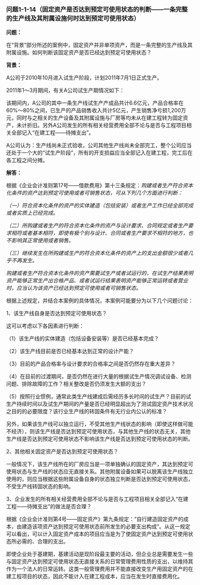 ### 问题1-1-14（固定资产是否达到预定可使用状态的判断——一条完整的生产线及其附属设施何时达到预定可使用状态）

**问题：**

在“背景”部分所述的案例中，固定资产并非单项资产，而是一条完整的生产线及其附属设施。如何判断该固定资产是否已经达到预定可使用状态？

**背景：**

A公司于2010年10月进入试生产阶段，计划2011年7月1日正式生产。

2011年1～3月期间，有关A公司试生产期情况如下：

该期间内，A公司的其中一条生产线试生产产成品共计6.6亿元，产品合格率在60%～80%之间，已生产的产品销售收入共计5亿元，产生销售净亏损1,200万元，同时与之相关的生产设备及其附属设施与厂房等均未从在建工程转为固定资产，未计折旧。另外A公司发生的所有相关经营费用全部不论与是否与工程项目相关全部记入“在建工程——待摊支出”。

A公司认为：生产线尚未正式验收，公司其他生产线尚未全部完工，整个公司应当还处于一个大的“试生产阶段”，所有的开支损益应当全部记入在建工程，完工后在各工程之间分摊。

**解答：**

根据《企业会计准则第17号——借款费用》第十三条规定：*购建或者生产符合资本化条件的资产达到预定可使用或者可销售状态，可从下列几个方面进行判断：*

*（一）符合资本化条件的资产的实体建造（包括安装）或者生产工作已经全部完成或者实质上已经完成。*

*（二）所购建或者生产的符合资本化条件的资产与设计要求、合同规定或者生产要求相符或者基本相符，即使有极个别与设计、合同或者生产要求不相符的地方，也不影响其正常使用或者销售。*

*（三）继续发生在所购建或生产的符合资本化条件的资产上的支出金额很少或者几乎不再发生。*

*购建或者生产符合资本化条件的资产需要试生产或者试运行的，在试生产结果表明资产能够正常生产出合格产品、或者试运行结果表明资产能够正常运转或者营业时，应当认为该资产已经达到预定可使用或者可销售状态。*

根据上述规定，并结合本案例的具体情况，本案例可能要分为以下几个问题讨论：

1、该生产线自身是否达到预定可使用状态？

这可以考虑以下各因素进行判断：

（1）该生产线的实体建造（包括设备安装等）是否已经基本完成？

（2）该生产线目前是否已经基本达到正常的设计产能？

（3）目前的产品合格率与设计要求的合格率之间是否仍然存在重大差异？

（4）在目前的过渡期间，是否仍然在进行大量的根据试生产情况调试设备、检测问题、排除故障的工作？相关整改是否仍须发生大额的支出？

（5）按照行业惯例，通常此类生产线建成后需经历多长时间的试生产？目前的试生产持续时间以及试生产期间的产量是否已经明显超出为了测试固定资产技术状况之目的的必要限度？该行业生产线的转固条件有无行业内公认的标准？

另外，如果该生产线可以独立运行，不受其他生产线状态的影响（即使这样做可能不经济），则该生产线是否达到预定可使用状态，与其他生产线的状态无关，其他生产线是否达到预定可使用状态不影响该生产线是否达到预定可使用状态的判断。

2、其他相关固定资产是否达到预定可使用状态？

一般情况下，该生产线所在的厂房应当是一项单独确认的固定资产，其达到预定可使用状态与生产线的状态应无直接关系。其他附属设备如果可以脱离该生产线独立使用的，则应当根据这些附属设备自身的状态独立判断是否达到预定可使用状态，不受生产线转固状态的影响。

3、企业发生的所有相关经营费用全部不论与是否与工程项目相关全部记入“在建工程——待摊支出”的做法是否合理？

根据《企业会计准则第4号——固定资产》第九条规定：“自行建造固定资产的成本，由建造该项资产达到预定可使用状态前所发生的必要支出构成”。从这一规定可以看出，可以计入固定资产成本的项目应当是为了使固定资产达到预定可使用状态所必需的、合理的支出。

即使企业处于基建期，基建活动是现阶段最主要的活动，但企业总是需要发生一些与固定资产达到预定可使用状态无直接关系的日常管理费用性质的支出，以维持其作为一个法人的日常运转。这类一般管理费用并不能直接改变生产用固定资产的在建工程项目的状态，因此不能计入在建工程成本，应当在发生时直接费用化。